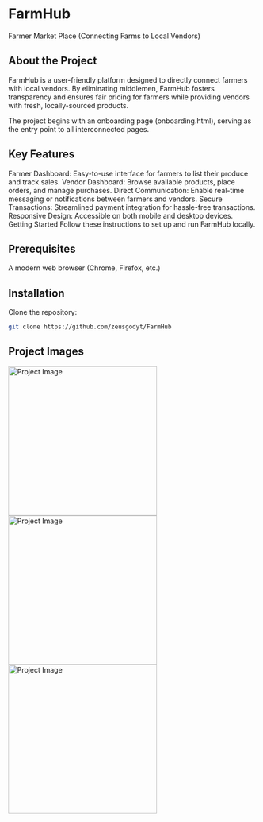 # FarmHub
Farmer Market Place (Connecting Farms to Local Vendors)

## About the Project
FarmHub is a user-friendly platform designed to directly connect farmers with local vendors. By eliminating middlemen, FarmHub fosters transparency and ensures fair pricing for farmers while providing vendors with fresh, locally-sourced products.

The project begins with an onboarding page (onboarding.html), serving as the entry point to all interconnected pages.

## Key Features
Farmer Dashboard: Easy-to-use interface for farmers to list their produce and track sales.
Vendor Dashboard: Browse available products, place orders, and manage purchases.
Direct Communication: Enable real-time messaging or notifications between farmers and vendors.
Secure Transactions: Streamlined payment integration for hassle-free transactions.
Responsive Design: Accessible on both mobile and desktop devices.
Getting Started
Follow these instructions to set up and run FarmHub locally.

## Prerequisites
A modern web browser (Chrome, Firefox, etc.)

## Installation
Clone the repository:
   ```bash
   git clone https://github.com/zeusgodyt/FarmHub

 ````
## Project Images

<img src="image.png" alt="Project Image" width="300px">
<img src="image1.png" alt="Project Image" width="300px">
<img src="image2.png" alt="Project Image" width="300px">

`````
